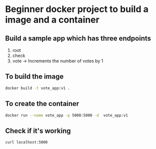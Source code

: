 # Beginner docker project to build a image and a container

## Build a sample app which has three endpoints
1. root 
2. check
3. vote -> Increments the number of votes by 1


## To build the image

```bash
docker build -t vote_app:v1 .
```

## To create the container

```bash
docker run --name vote_app -p 5000:5000 -d  vote_app:v1
```

## Check if it's working

```bash
curl localhost:5000
```
